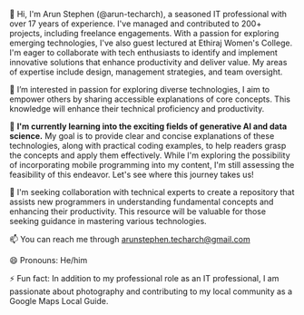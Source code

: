 👋 Hi, I'm Arun Stephen (@arun-techarch), a seasoned IT professional with over 17 years of experience. I've managed and contributed to 200+ projects, including freelance engagements. With a passion for exploring emerging technologies, I've also guest lectured at Ethiraj Women's College. I'm eager to collaborate with tech enthusiasts to identify and implement innovative solutions that enhance productivity and deliver value. My areas of expertise include design, management strategies, and team oversight.

👀  I’m interested in passion for exploring diverse technologies, I aim to empower others by sharing accessible explanations of core concepts. This knowledge will enhance their technical proficiency and productivity.

🌱 **I'm currently learning into the exciting fields of generative AI and data science.** My goal is to provide clear and concise explanations of these technologies, along with practical coding examples, to help readers grasp the concepts and apply them effectively. While I'm exploring the possibility of incorporating mobile programming into my content, I'm still assessing the feasibility of this endeavor. Let's see where this journey takes us!

💞️ I'm seeking collaboration with technical experts to create a repository that assists new programmers in understanding fundamental concepts and enhancing their productivity. This resource will be valuable for those seeking guidance in mastering various technologies.

📫 You can reach me through arunstephen.techarch@gmail.com

😄 Pronouns: He/him    

⚡ Fun fact: In addition to my professional role as an IT professional, I am passionate about photography and contributing to my local community as a Google Maps Local Guide.
